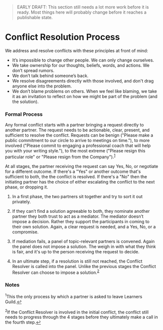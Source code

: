 > EARLY DRAFT: This section still needs a lot more work before it is ready. Most things here will probably change before it reaches a publishable state.

# Conflict Resolution Process

We address and resolve conflicts with these principles at front of mind:

* It’s impossible to change other people. We can only change ourselves.
* We take ownership for our thoughts, beliefs, words, and actions. We don’t spread rumors.
* We don’t talk behind someone’s back.
* We resolve disagreements directly with those involved, and don't drag anyone else into the problem.
* We don’t blame problems on others. When we feel like blaming, we take it as an invitation to reflect on how we might be part of the problem (and the solution).

### Formal Process

Any formal conflict starts with a partner bringing a request directly to another partner. The request needs to be actionable, clear, present, and sufficient to resolve the conflict. Requests can be benign ("Please make a public commitment to our circle to arrive to meetings on time."), to more involved ("Please commit to engaging a professional coach that will help you with your writing style."), to the most extreme ("Please resign this particular role" or "Please resign from the Company").<sup name="a1">[1](#f1)</sup>

At all stages, the partner receiving the request can say Yes, No, or negotiate for a different outcome. If there's a "Yes" or another outcome that's sufficient to both, the the conflict is resolved. If there's a "No" then the initiating partner has the choice of either escalating the conflict to the next phase, or dropping it.

1. In a first phase, the two partners sit together and try to sort it out privately.

2. If they can’t find a solution agreeable to both, they nominate another partner they both trust to act as a mediator. The mediator doesn’t impose a decision. Rather they support the participants in coming to their own solution. Again, a clear request is needed, and a Yes, No, or a compromise.

3. If mediation fails, a panel of topic-relevant partners is convened. Again the panel does not impose a solution. The weigh in with what they think is fair, and it's up to the person receiving the request to decide.

4. In an ultimate step, if a resolution is still not reached, the Conflict Resolver is called into the panel. Unlike the previous stages the Conflict Resolver can choose to impose a solution.<sup name="a2">[2](#f2)</sup>

### Notes
<sup name="f1">1</sup>This the only process by which a partner is asked to leave Learners Guild.[↩](#a1)

<sup name="f2">2</sup>If the Conflict Resolver is involved in the initial conflict, the conflict still needs to progress through the 4 stages before they ultimately make a call in the fourth step.[↩](#a2)
